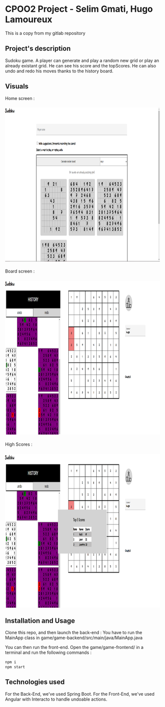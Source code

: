 # CPOO2 Project - Selim Gmati, Hugo Lamoureux

This is a copy from my gitlab repository

## Project's description
Sudoku game. A player can generate and play a random new grid or play an already existant grid. He can see his score and the topScores. He can also undo and redo his moves thanks to the history board.


## Visuals
Home screen :
###
<img align="center" height="500" src="./game-doc/screens/home-screen.PNG"> 

###
Board screen :
###
<img align="center" height="500" src="./game-doc/screens/board-screen.PNG"> 

###
High Scores :
###
<img align="center" height="500" src="./game-doc/screens/high-scores.PNG"> 

## Installation and Usage

Clone this repo, and then launch the back-end : You have to run the MainApp class in game/game-backend/src/main/java/MainApp.java

You can then run the front-end. Open the game/game-frontend/ in a terminal and run the following commands :
```
npm i
npm start
```

## Technologies used

For the Back-End, we've used Spring Boot. For the Front-End, we've used Angular with Interacto to handle undoable actions.
